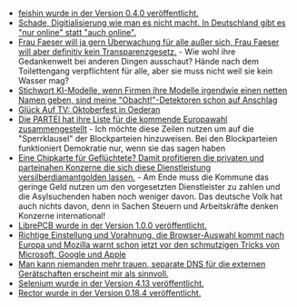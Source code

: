 * [feishin wurde in der Version 0.4.0 veröffentlicht.](https://github.com/jeffvli/feishin/releases/tag/v0.4.0)
* [Schade, Digitialisierung wie man es nicht macht. In Deutschland gibt es "nur online" statt "auch online".](https://tuxproject.de/blog/2023/09/digitalisierung-verfreiwilligen/)
* [Frau Faeser will ja gern Überwachung für alle außer sich, Frau Faeser will aber definitiv kein Transparenzgesetz.](https://netzpolitik.org/2023/transparenzgesetz-wird-das-noch-was-frau-faeser/) - Wie wohl ihre Gedankenwelt bei anderen Dingen ausschaut? Hände nach dem Toilettengang verpflichtent für alle, aber sie muss nicht weil sie kein Wasser mag?
* [Stichwort KI-Modelle, wenn Firmen ihre Modelle irgendwie einen netten Namen geben, sind meine "Obacht!"-Detektoren schon auf Anschlag](https://www.linux-magazin.de/news/naechster-milliardenschwerer-ki-deal/)
* [Glück Auf TV: Oktoberfest in Oederan](https://www.youtube.com/watch?v=qbFFn_lZwKs)
* [Die PARTEI hat ihre Liste für die kommende Europawahl zusammengestellt](https://www.die-partei.de/2023/09/25/bundesparteitag-2023-auf-nach-europa-und-ins-zdf/) - Ich möchte diese Zeilen nutzen um auf die "Sperrklausel" der Blockparteien hinzuweisen. Bei den Blockparteien funktioniert Demokratie nur, wenn sie das sagen haben
* [Eine Chipkarte für Geflüchtete? Damit profitieren die privaten und parteinahen Konzerne die sich diese Dienstleistung versilberdiamantgolden lassen.](https://netzpolitik.org/2023/bezahlsysteme-fuer-gefluechtete-karten-der-abschreckung/) - Am Ende muss die Kommune das geringe Geld nutzen um den vorgesetzten Dienstleister zu zahlen und die Asylsuchenden haben noch weniger davon. Das deutsche Volk hat auch nichts davon, denn in Sachen Steuern und Arbeitskräfte denken Konzerne international!
* [LibrePCB wurde in der Version 1.0.0 veröffentlicht.](https://lwn.net/Articles/945519/)
* [Richtige Einstellung und Vorahnung, die Browser-Auswahl kommt nach Europa und Mozilla warnt schon jetzt vor den schmutzigen Tricks von Microsoft, Google und Apple](https://www.borncity.com/blog/2023/09/26/browser-auswahl-kommt-in-der-eu-mozilla-warnt-vor-schmutziger-tricks/)
* [Man kann niemanden mehr trauen, separate DNS für die externen Gerätschaften erscheint mir als sinnvoll.](https://utcc.utoronto.ca/~cks/space/blog/sysadmin/SplittingDNSResolvers)
* [Selenium wurde in der Version 4.13 veröffentlicht.](https://github.com/SeleniumHQ/selenium/releases/tag/selenium-4.13.0)
* [Rector wurde in der Version 0.18.4 veröffentlicht.](https://github.com/rectorphp/rector/releases/tag/0.18.4)
